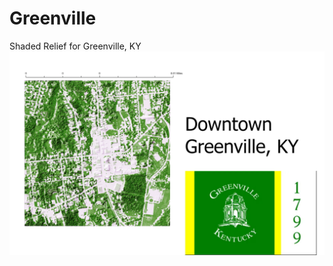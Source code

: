 # Greenville
Shaded Relief for Greenville, KY
![Beautiful Greeenville, KY](downtownGreenville.jpg)

